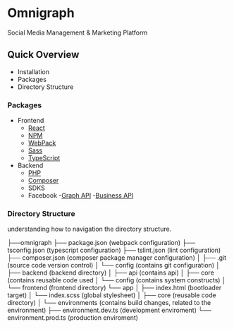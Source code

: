 # Omnigraph
Social Media Management & Marketing Platform

## Quick Overview
- Installation
- Packages
- Directory Structure


### Packages
- Frontend
  - [React](https://github.com/facebook/react)
  - [NPM](https://github.com/npm/cli)
  - [WebPack](https://github.com/webpack)
  - [Sass](https://github.com/sass/sass)
  - [TypeScript](https://github.com/Microsoft/TypeScript)
- Backend
  - [PHP](https://github.com/php)
  - [Composer](https://github.com/composer/composer)
  - SDKS
  - Facebook
    -[Graph API](https://github.com/facebook/php-graph-sdk)
    -[Business API](https://github.com/facebook/facebook-php-business-sdk)

### Directory Structure
understanding how to navigation the directory structure.

├──omnigraph
    ├── package.json (webpack configuration)
    ├── tsconfig.json (typescript configuration)
    ├── tslint.json (lint configuration)
    ├── composer.json (composer package manager configuration)
    │
    ├── .git (source code version control)
    │   └── config (contains git configuration)
    │   
    ├── backend (backend directory)
    │   ├── api (contains api)
    │   ├── core (contains reusable code used
    │   └── config (contains system constructs)
    │
    └── frontend (frontend directory)
        └── app
        │   ├── index.html (bootloader target)
        │   └── index.scss (global stylesheet)
        │
        ├── core (reusable code directory)
        │
        └── environments (contains build changes, related to the environment)
             ├── environment.dev.ts (development enviroment)
             └── environment.prod.ts (production enviroment)

